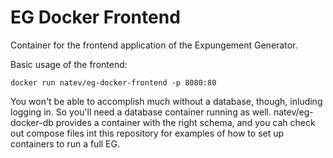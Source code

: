 # EG Docker Frontend

Container for the frontend application of the Expungement Generator.


Basic usage of the frontend:

```
docker run natev/eg-docker-frontend -p 8080:80
```

You won't be able to accomplish much without a database, though, inluding logging in. So you'll need a database container running as well. natev/eg-docker-db provides a container with the right schema, and you cah check out compose files int this repository for examples of how to set up containers to run a full EG. 
